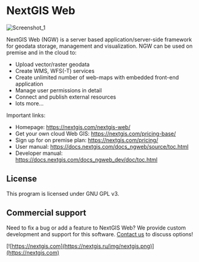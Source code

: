 # NextGIS Web

![Screenshot_1](https://nextgis.ru/wp-content/uploads/2023/03/ngw-new.png)

NextGIS Web (NGW) is a server based application/server-side framework for
geodata storage, management and visualization. NGW can be used on premise and in
the cloud to:

-   Upload vector/raster geodata
-   Create WMS, WFS(-T) services
-   Create unlimited number of web-maps with embedded front-end application
-   Manage user permissions in detail
-   Connect and publish external resources
-   lots more...

Important links:

-   Homepage: https://nextgis.com/nextgis-web/
-   Get your own cloud Web GIS: https://nextgis.com/pricing-base/
-   Sign up for on premise plan: https://nextgis.com/pricing/
-   User manual: https://docs.nextgis.com/docs_ngweb/source/toc.html
-   Developer manual: https://docs.nextgis.com/docs_ngweb_dev/doc/toc.html

## License

This program is licensed under GNU GPL v3.

## Commercial support

Need to fix a bug or add a feature to NextGIS Web? We provide custom development
and support for this software. [Contact us](https://nextgis.com/contact/) to
discuss options!

[![https://nextgis.com](https://nextgis.ru/img/nextgis.png)](https://nextgis.com)
